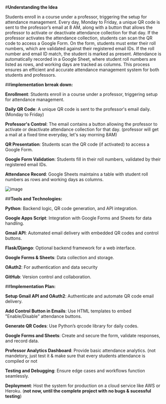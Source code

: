 #****Understanding the Idea****

Students enroll in a course under a professor, triggering the setup for attendance management. Every day, Monday to Friday, a unique QR code is sent to the professor’s email at 8 AM, along with a button that allows the professor to activate or deactivate attendance collection for that day. If the professor activates the attendance collection, students can scan the QR code to access a Google Form. On the form, students must enter their roll numbers, which are validated against their registered email IDs. If the roll number and email ID match, the student is marked as present. Attendance is automatically recorded in a Google Sheet, where student roll numbers are listed as rows, and working days are tracked as columns. This process ensures an efficient and accurate attendance management system for both students and professors.

##**implementation brreak down:**

**Enrollment**: Students enroll in a course under a professor, triggering setup for attendance management.

**Daily QR Code**: A unique QR code is sent to the professor's email daily. (Monday to Friday)

**Professor's Control**: The email contains a button allowing the professor to activate or deactivate attendance collection for that day. (professor will get a mail at a fixed time everyday, let's say morning 8AM)

**QR Presentation**: Students scan the QR code (if activated) to access a Google Form.

**Google Form Validation**: Students fill in their roll numbers, validated by their registered email IDs.

**Attendance Record**: Google Sheets maintains a table with student roll numbers as rows and working days as columns.

![image](https://github.com/user-attachments/assets/2cade273-d43e-4af5-8b86-06a2676b3c6c)


##**Tools and Technologies:**

**Python**: Backend logic, QR code generation, and API integration.

**Google Apps Script**: Integration with Google Forms and Sheets for data handling.

**Gmail API**: Automated email delivery with embedded QR codes and control buttons.

**Flask/Django**: Optional backend framework for a web interface.

**Google Forms & Sheets**: Data collection and storage.

**OAuth2**: For authentication and data security

**GitHub**: Version control and collaboration.

##****Implementation Plan:****

**Setup Gmail API and OAuth2**: Authenticate and automate QR code email delivery.

**Add Control Button in Emails**: Use HTML templates to embed "Enable/Disable" attendance buttons.

**Generate QR Codes**: Use Python’s qrcode library for daily codes.

**Google Forms and Sheets**: Create and secure the form, validate responses, and record data.

**Professor Analytics Dashboard**: Provide basic attendance analytics. (not mandetory, just test it & make sure that every students attendance is compiled or not 

**Testing and Debugging**: Ensure edge cases and workflows function seamlessly.

**Deployment**: Host the system for production on a cloud service like AWS or Heroku. (**not now, until the complete project with no bugs & sucessful testing**)
